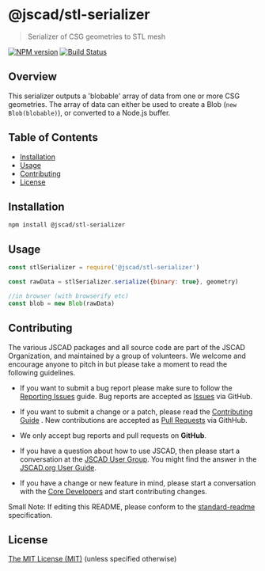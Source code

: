 # @jscad/stl-serializer

> Serializer of CSG geometries to STL mesh

[![NPM version](https://badge.fury.io/js/%40jscad%2Fstl-serializer.svg)](https://badge.fury.io/js/%40jscad%2Fstl-serializer)
[![Build Status](https://travis-ci.org/jscad/io.svg)](https://travis-ci.org/jscad/stl-serializer)

## Overview

This serializer outputs a 'blobable' array of data from one or more CSG geometries.
The array of data can either be used to create a Blob (`new Blob(blobable)`), or converted to a Node.js buffer.

## Table of Contents

- [Installation](#installation)
- [Usage](#usage)
- [Contributing](#contributing)
- [License](#license)

## Installation

```
npm install @jscad/stl-serializer
```

## Usage

```javascript
const stlSerializer = require('@jscad/stl-serializer')

const rawData = stlSerializer.serialize({binary: true}, geometry)

//in browser (with browserify etc)
const blob = new Blob(rawData)

```

## Contributing

The various JSCAD packages and all source code are part of the JSCAD Organization, and maintained by a group of volunteers.
We welcome and encourage anyone to pitch in but please take a moment to read the following guidelines.

* If you want to submit a bug report please make sure to follow the [Reporting Issues](https://github.com/jscad/OpenJSCAD.org/wiki/Reporting-Issues) guide. Bug reports are accepted as [Issues](https://github.com/jscad/OpenJSCAD.org/issues/) via GitHub.

* If you want to submit a change or a patch, please read the [Contributing Guide](https://github.com/jscad/OpenJSCAD.org/blob/master/CONTRIBUTING.md) . New contributions are accepted as [Pull Requests](https://github.com/jscad/OpenJSCAD.org/pulls/) via GithHub.

* We only accept bug reports and pull requests on **GitHub**.

* If you have a question about how to use JSCAD, then please start a conversation at the [JSCAD User Group](https://jscad.xyz/forum). You might find the answer in the [JSCAD.org User Guide](https://openjscad.org/dokuwiki/doku.php).

* If you have a change or new feature in mind, please start a conversation with the [Core Developers](https://jscad.xyz/forum) and start contributing changes.

Small Note: If editing this README, please conform to the [standard-readme](https://github.com/RichardLitt/standard-readme) specification.

## License

[The MIT License (MIT)](https://github.com/jscad/OpenJSCAD.org/blob/master/LICENSE)
(unless specified otherwise)
